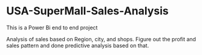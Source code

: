 # USA-SuperMall-Sales-Analysis
This is a Power Bi end to end project

Analysis of sales based on Region, city, and shops. Figure out the profit and sales pattern and done predictive analysis based on that.

